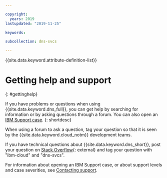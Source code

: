 ```yaml
---

copyright:
  years: 2019
lastupdated: "2019-11-25"

keywords: 

subcollection: dns-svcs

---
```


{{site.data.keyword.attribute-definition-list}}

# Getting help and support
{: #gettinghelp}

If you have problems or questions when using {{site.data.keyword.dns_full}}, you can get help by searching for information or by asking questions through a forum. You can also open an [IBM Support case](https://cloud.ibm.com/unifiedsupport/supportcenter).
{: shortdesc}

When using a forum to ask a question, tag your question so that it is seen by the {{site.data.keyword.cloud_notm}} development teams.

If you have technical questions about {{site.data.keyword.dns_short}}, post your question on [Stack Overflow](https://stackoverflow.com/search?q=dns-svcs+ibm-cloud){: external} and tag your question with "ibm-cloud" and "dns-svcs".

For information about opening an IBM Support case, or about support levels and case severities, see [Contacting support](/docs/get-support?topic=get-support-using-avatar). 
